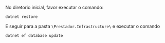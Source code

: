 No diretorio inicial, favor executar o comando:

```dotnet restore```

E seguir para a pasta `\Prestador.Infrastructure\` e executar o comando

```dotnet ef database update```
